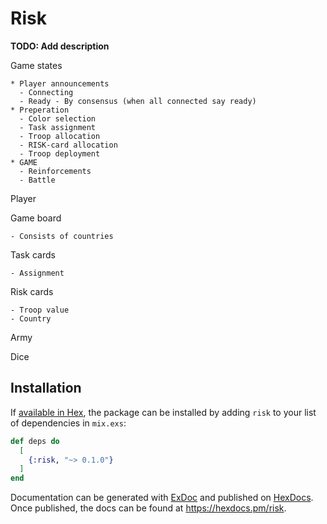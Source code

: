 # Risk

**TODO: Add description**

Game states

    * Player announcements
      - Connecting
      - Ready - By consensus (when all connected say ready)
    * Preperation
      - Color selection
      - Task assignment
      - Troop allocation
      - RISK-card allocation
      - Troop deployment
    * GAME
      - Reinforcements
      - Battle

Player
      
Game board

    - Consists of countries
    
Task cards

    - Assignment 

Risk cards
    
    - Troop value
    - Country
    
Army
    
Dice
    

## Installation

If [available in Hex](https://hex.pm/docs/publish), the package can be installed
by adding `risk` to your list of dependencies in `mix.exs`:

```elixir
def deps do
  [
    {:risk, "~> 0.1.0"}
  ]
end
```

Documentation can be generated with [ExDoc](https://github.com/elixir-lang/ex_doc)
and published on [HexDocs](https://hexdocs.pm). Once published, the docs can
be found at <https://hexdocs.pm/risk>.


